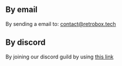 ## By email

By sending a email to: [contact@retrobox.tech](mailto:contact@retrobox.tech)

## By discord

By joining our discord guild by using [this link](https://discord.gg/TzNNQnP)
